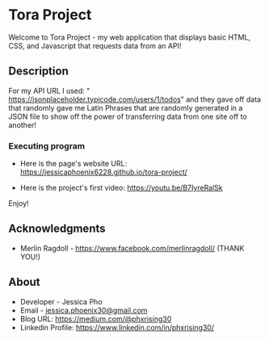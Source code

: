 # Tora Project

Welcome to Tora Project - my web application that displays basic HTML, CSS, and Javascript that requests data from an API!

## Description

For my API URL I used: " https://jsonplaceholder.typicode.com/users/1/todos" and they gave off data that randomly gave me Latin Phrases that are randomly generated in a JSON file to show off the power of transferring data from one site off to another!


### Executing program

* Here is the page's website URL: https://jessicaphoenix6228.github.io/tora-project/

* Here is the project's first video: https://youtu.be/B7IyreRalSk

Enjoy!

## Acknowledgments

* Merlin Ragdoll - https://www.facebook.com/merlinragdoll/ (THANK YOU!)


## About

* Developer - Jessica Pho
* Email - jessica.phoenix30@gmail.com 
* Blog URL: https://medium.com/@phxrising30
* Linkedin Profile: https://www.linkedin.com/in/phxrising30/

